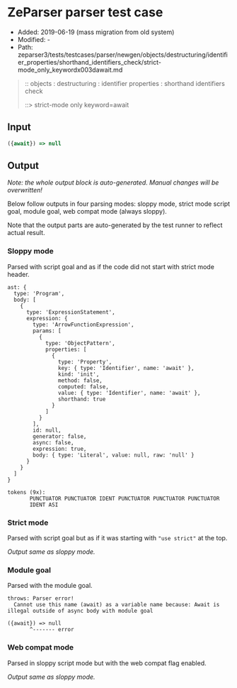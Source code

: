 # ZeParser parser test case

- Added: 2019-06-19 (mass migration from old system)
- Modified: -
- Path: zeparser3/tests/testcases/parser/newgen/objects/destructuring/identifier_properties/shorthand_identifiers_check/strict-mode_only_keywordx003dawait.md

> :: objects : destructuring : identifier properties : shorthand identifiers check
>
> ::> strict-mode only keyword=await

## Input

`````js
({await}) => null
`````

## Output

_Note: the whole output block is auto-generated. Manual changes will be overwritten!_

Below follow outputs in four parsing modes: sloppy mode, strict mode script goal, module goal, web compat mode (always sloppy).

Note that the output parts are auto-generated by the test runner to reflect actual result.

### Sloppy mode

Parsed with script goal and as if the code did not start with strict mode header.

`````
ast: {
  type: 'Program',
  body: [
    {
      type: 'ExpressionStatement',
      expression: {
        type: 'ArrowFunctionExpression',
        params: [
          {
            type: 'ObjectPattern',
            properties: [
              {
                type: 'Property',
                key: { type: 'Identifier', name: 'await' },
                kind: 'init',
                method: false,
                computed: false,
                value: { type: 'Identifier', name: 'await' },
                shorthand: true
              }
            ]
          }
        ],
        id: null,
        generator: false,
        async: false,
        expression: true,
        body: { type: 'Literal', value: null, raw: 'null' }
      }
    }
  ]
}

tokens (9x):
       PUNCTUATOR PUNCTUATOR IDENT PUNCTUATOR PUNCTUATOR PUNCTUATOR
       IDENT ASI
`````

### Strict mode

Parsed with script goal but as if it was starting with `"use strict"` at the top.

_Output same as sloppy mode._

### Module goal

Parsed with the module goal.

`````
throws: Parser error!
  Cannot use this name (await) as a variable name because: Await is illegal outside of async body with module goal

({await}) => null
       ^------- error
`````


### Web compat mode

Parsed in sloppy script mode but with the web compat flag enabled.

_Output same as sloppy mode._
